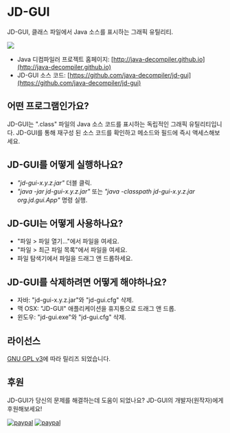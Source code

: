 # JD-GUI

JD-GUI, 클래스 파일에서 Java 소스를 표시하는 그래픽 유틸리티.

![](https://user-images.githubusercontent.com/39194432/79834206-9f35ab00-83e7-11ea-9d0e-19d0878aafbc.PNG)

- Java 디컴파일러 프로젝트 홈페이지: [http://java-decompiler.github.io](http://java-decompiler.github.io)
- JD-GUI 소스 코드: [https://github.com/java-decompiler/jd-gui](https://github.com/java-decompiler/jd-gui)

## 어떤 프로그램인가요?
JD-GUI는 ".class" 파일의 Java 소스 코드를 표시하는 독립적인 그래픽 유틸리티입니다. JD-GUI를 통해 재구성 된 소스 코드를 확인하고 메소드와 필드에
즉시 액세스해보세요.

## JD-GUI를 어떻게 실행하나요?
- _"jd-gui-x.y.z.jar"_ 더블 클릭.
- _"java -jar jd-gui-x.y.z.jar"_ 또는 _"java -classpath jd-gui-x.y.z.jar org.jd.gui.App"_ 명령 실행.

## JD-GUI는 어떻게 사용하나요?
- "파일 > 파일 열기..."에서 파일을 여세요.
- "파일 > 최근 파일 목록"에서 파일을 여세요.
- 파일 탐색기에서 파일을 드래그 앤 드롭하세요.

## JD-GUI를 삭제하려면 어떻게 해야하나요?
- 자바: "jd-gui-x.y.z.jar"와 "jd-gui.cfg" 삭제.
- 맥 OSX: "JD-GUI" 애플리케이션을 휴지통으로 드래그 앤 드롭.
- 윈도우: "jd-gui.exe"와 "jd-gui.cfg" 삭제.

## 라이선스
[GNU GPL v3](LICENSE)에 따라 릴리즈 되었습니다.

## 후원
JD-GUI가 당신의 문제를 해결하는데 도움이 되었나요? JD-GUI의 개발자(원작자)에게 후원해보세요!

[![paypal](https://raw.githubusercontent.com/java-decompiler/jd-gui/master/src/website/img/btn_donate_euro.gif)](https://www.paypal.com/cgi-bin/webscr?cmd=_s-xclick&hosted_button_id=C88ZMVZ78RF22) [![paypal](https://raw.githubusercontent.com/java-decompiler/jd-gui/master/src/website/img/btn_donate_usd.gif)](https://www.paypal.com/cgi-bin/webscr?cmd=_s-xclick&hosted_button_id=CRMXT4Y4QLQGU)
